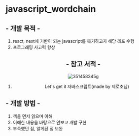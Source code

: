 # javascript_wordchain


<h2>- 개발 목적 -</h2>

1. react, next에 기반이 되는 javascript를 복기하고자 해당 레포 수행
2. 프로그래밍 사고력 향상 

<div align = "center">
<h2> - 참고 서적 -</h2>

![351458345g](https://github.com/Jayjunyoung/javascript_wordchain/assets/101504017/6cb1b63b-704f-447b-bd4d-d2671e5f64b3)
1. Let's get it 자바스크립트(made by 제로초님)
</div>

<h2> - 개발 방법 - </h2>

1. 책을 먼저 읽으며 이해
2. 이해한 내용을 바탕으로 안보고 개발 구현
3. 부족했던 점, 알게된 점 보완


